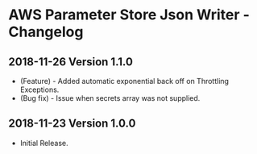 # AWS Parameter Store Json Writer - Changelog

## 2018-11-26 Version 1.1.0

* (Feature) - Added automatic exponential back off on Throttling Exceptions. 
* (Bug fix) - Issue when secrets array was not supplied.

## 2018-11-23 Version 1.0.0

* Initial Release.